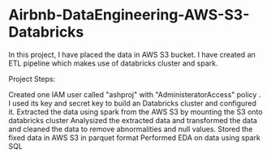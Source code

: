 # Airbnb-DataEngineering-AWS-S3-Databricks

In this project, I have placed the data in AWS S3 bucket. I have created an ETL pipeline which makes use of databricks cluster and spark.

Project Steps:

Created one IAM user called "ashproj" with "AdministeratorAccess" policy .
I used its key and secret key to build an Databricks cluster and configured it. 
Extracted the data using spark from the AWS S3 by mounting the S3 onto databricks cluster
Analysized the extracted data and transformed the data and cleaned the data to remove abnormalities and null values.
Stored the fixed data in AWS S3 in parquet format
Performed EDA on data using spark SQL
